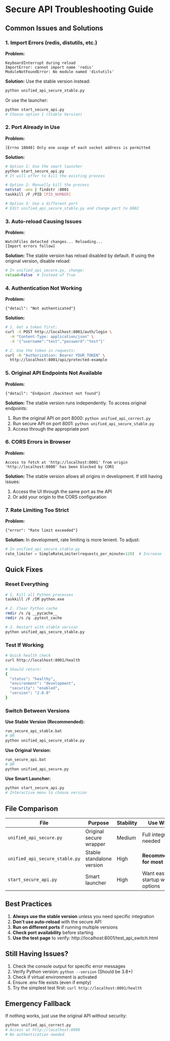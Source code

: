 # Secure API Troubleshooting Guide

## Common Issues and Solutions

### 1. Import Errors (redis, distutils, etc.)

**Problem:**
```
KeyboardInterrupt during reload
ImportError: cannot import name 'redis'
ModuleNotFoundError: No module named 'distutils'
```

**Solution:**
Use the stable version instead:
```bash
python unified_api_secure_stable.py
```
Or use the launcher:
```bash
python start_secure_api.py
# Choose option 1 (Stable Version)
```

### 2. Port Already in Use

**Problem:**
```
[Errno 10048] Only one usage of each socket address is permitted
```

**Solution:**
```bash
# Option 1: Use the smart launcher
python start_secure_api.py
# It will offer to kill the existing process

# Option 2: Manually kill the process
netstat -ano | findstr :8001
taskkill /F /PID [PID_NUMBER]

# Option 3: Use a different port
# Edit unified_api_secure_stable.py and change port to 8002
```

### 3. Auto-reload Causing Issues

**Problem:**
```
WatchFiles detected changes... Reloading...
[Import errors follow]
```

**Solution:**
The stable version has reload disabled by default. If using the original version, disable reload:
```python
# In unified_api_secure.py, change:
reload=False  # Instead of True
```

### 4. Authentication Not Working

**Problem:**
```
{"detail": "Not authenticated"}
```

**Solution:**
```bash
# 1. Get a token first:
curl -X POST http://localhost:8001/auth/login \
  -H "Content-Type: application/json" \
  -d '{"username":"test","password":"test"}'

# 2. Use the token in requests:
curl -H "Authorization: Bearer YOUR_TOKEN" \
  http://localhost:8001/api/protected-example
```

### 5. Original API Endpoints Not Available

**Problem:**
```
{"detail": "Endpoint /backtest not found"}
```

**Solution:**
The stable version runs independently. To access original endpoints:
1. Run the original API on port 8000: `python unified_api_correct.py`
2. Run secure API on port 8001: `python unified_api_secure_stable.py`
3. Access through the appropriate port

### 6. CORS Errors in Browser

**Problem:**
```
Access to fetch at 'http://localhost:8001' from origin 'http://localhost:8000' has been blocked by CORS
```

**Solution:**
The stable version allows all origins in development. If still having issues:
1. Access the UI through the same port as the API
2. Or add your origin to the CORS configuration

### 7. Rate Limiting Too Strict

**Problem:**
```
{"error": "Rate limit exceeded"}
```

**Solution:**
In development, rate limiting is more lenient. To adjust:
```python
# In unified_api_secure_stable.py
rate_limiter = SimpleRateLimiter(requests_per_minute=120)  # Increase limit
```

## Quick Fixes

### Reset Everything
```bash
# 1. Kill all Python processes
taskkill /F /IM python.exe

# 2. Clear Python cache
rmdir /s /q __pycache__
rmdir /s /q .pytest_cache

# 3. Restart with stable version
python unified_api_secure_stable.py
```

### Test If Working
```bash
# Quick health check
curl http://localhost:8001/health

# Should return:
{
  "status": "healthy",
  "environment": "development",
  "security": "enabled",
  "version": "2.0.0"
}
```

### Switch Between Versions

**Use Stable Version (Recommended):**
```bash
run_secure_api_stable.bat
# OR
python unified_api_secure_stable.py
```

**Use Original Version:**
```bash
run_secure_api.bat
# OR
python unified_api_secure.py
```

**Use Smart Launcher:**
```bash
python start_secure_api.py
# Interactive menu to choose version
```

## File Comparison

| File | Purpose | Stability | Use When |
|------|---------|-----------|----------|
| `unified_api_secure.py` | Original secure wrapper | Medium | Full integration needed |
| `unified_api_secure_stable.py` | Stable standalone version | High | **Recommended for most cases** |
| `start_secure_api.py` | Smart launcher | High | Want easy startup with options |

## Best Practices

1. **Always use the stable version** unless you need specific integration
2. **Don't use auto-reload** with the secure API
3. **Run on different ports** if running multiple versions
4. **Check port availability** before starting
5. **Use the test page** to verify: http://localhost:8001/test_api_switch.html

## Still Having Issues?

1. Check the console output for specific error messages
2. Verify Python version: `python --version` (Should be 3.8+)
3. Check if virtual environment is activated
4. Ensure .env file exists (even if empty)
5. Try the simplest test first: `curl http://localhost:8001/health`

## Emergency Fallback

If nothing works, just use the original API without security:
```bash
python unified_api_correct.py
# Access at http://localhost:8000
# No authentication needed
```